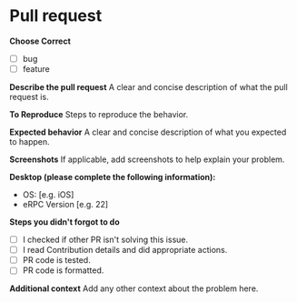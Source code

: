 # Pull request

**Choose Correct**

- [ ] bug
- [ ] feature

**Describe the pull request**
A clear and concise description of what the pull request is.

**To Reproduce**
Steps to reproduce the behavior.

**Expected behavior**
A clear and concise description of what you expected to happen.

**Screenshots**
If applicable, add screenshots to help explain your problem.

**Desktop (please complete the following information):**

- OS: [e.g. iOS]
- eRPC Version [e.g. 22]

**Steps you didn't forgot to do**

- [ ] I checked if other PR isn't solving this issue.
- [ ] I read Contribution details and did appropriate actions.
- [ ] PR code is tested.
- [ ] PR code is formatted.

**Additional context**
Add any other context about the problem here.
